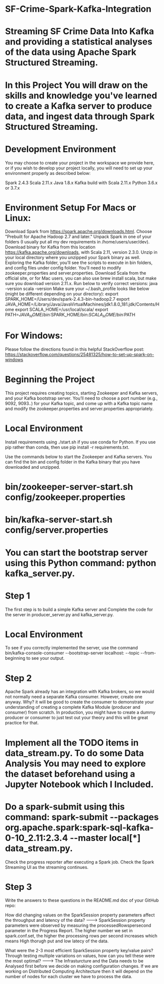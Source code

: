 # SF-Crime-Spark-Kafka-Integration

# Streaming SF Crime Data Into Kafka and providing a statistical analyses of the data using Apache Spark Structured Streaming.

# In this Project You will draw on the skills and knowledge you've learned to create a Kafka server to produce data, and ingest data through Spark Structured Streaming.

# Development Environment
  You may choose to create your project in the workspace we provide here, or if you wish to develop your project locally, you will need to set up your environment properly as       described below:

  Spark 2.4.3
  Scala 2.11.x
  Java 1.8.x
  Kafka build with Scala 2.11.x
  Python 3.6.x or 3.7.x

# Environment Setup For Macs or Linux:
  Download Spark from https://spark.apache.org/downloads.html. Choose "Prebuilt for Apache Hadoop 2.7 and later."
  Unpack Spark in one of your folders (I usually put all my dev requirements in /home/users/user/dev).
  Download binary for Kafka from this location https://kafka.apache.org/downloads, with Scala 2.11, version 2.3.0. Unzip in your local directory where you unzipped your Spark       binary as well. Exploring the Kafka folder, you’ll see the scripts to execute in bin folders, and config files under config folder. You’ll need to modify zookeeper.properties     and server.properties.
  Download Scala from the official site, or for Mac users, you can also use brew install scala, but make sure you download version 2.11.x.
  Run below to verify correct versions:
  java -version
  scala -version
  Make sure your ~/.bash_profile looks like below (might be different depending on your directory):
  export SPARK_HOME=/Users/dev/spark-2.4.3-bin-hadoop2.7
  export JAVA_HOME=/Library/Java/JavaVirtualMachines/jdk1.8.0_181.jdk/Contents/Home
  export SCALA_HOME=/usr/local/scala/
  export PATH=$JAVA_HOME/bin:$SPARK_HOME/bin:$SCALA_HOME/bin:$PATH
  
# For Windows:
  Please follow the directions found in this helpful StackOverflow post: https://stackoverflow.com/questions/25481325/how-to-set-up-spark-on-windows
  
# Beginning the Project
 This project requires creating topics, starting Zookeeper and Kafka servers, and your Kafka bootstrap server. You’ll need to choose a port number (e.g., 9092, 9093..) for your   Kafka topic, and come up with a Kafka topic name and modify the zookeeper.properties and server.properties appropriately.

# Local Environment
 Install requirements using ./start.sh if you use conda for Python. If you use pip rather than conda, then use pip install -r requirements.txt.

 Use the commands below to start the Zookeeper and Kafka servers. You can find the bin and config folder in the Kafka binary that you have downloaded and unzipped.

 # bin/zookeeper-server-start.sh config/zookeeper.properties
 # bin/kafka-server-start.sh config/server.properties
 
# You can start the bootstrap server using this Python command: python kafka_server.py.

# Step 1
 The first step is to build a simple Kafka server and Complete the code for the server in producer_server.py and kafka_server.py.
# Local Environment
 To see if you correctly implemented the server, use the command bin/kafka-console-consumer --bootstrap-server localhost:<your-port-number> --topic <your-topic-name> --from-       beginning to see your output.
  
# Step 2
Apache Spark already has an integration with Kafka brokers, so we would not normally need a separate Kafka consumer. However, create one anyway. Why? it will be good to create the consumer to demonstrate your understanding of creating a complete Kafka Module (producer and consumer) from scratch. In production, you might have to create a dummy producer or consumer to just test out your theory and this will be great practice for that.

# Implement all the TODO items in data_stream.py. To do some Data Analysis You may need to explore the dataset beforehand using a Jupyter Notebook which I Included.

# Do a spark-submit using this command: spark-submit --packages org.apache.spark:spark-sql-kafka-0-10_2.11:2.3.4 --master local[*] data_stream.py.
  Check the progress reporter after executing a Spark job.
  Check the Spark Streaming UI as the streaming continues.
  
# Step 3
Write the answers to these questions in the README.md doc of your GitHub repo:

How did changing values on the SparkSession property parameters affect the throughput and latency of the data?
 ---> SparkSession property parameters were observed by measuring the processedRowspersecond parameter in the Progress Report. The higher number we set in spark.conf.set, the         higher the processing rows per second increases which means High thorugh put and low latecy of the data.
 
What were the 2-3 most efficient SparkSession property key/value pairs? Through testing multiple variations on values, how can you tell these were the most optimal?
---> The Infrasturcture and the Data needs to be Analysed first before we decide on making configuration changes. If we are working on Distributed Computing Architecture then it will depend on the number of nodes for each cluster we have to process the data.
